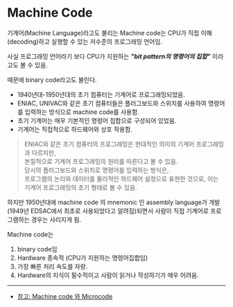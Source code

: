 # Machine Code

기계어(Machine Language)라고도 불리는 Machine code는 CPU가 직접 이해(decoding)하고 실행할 수 있는 저수준의 프로그래밍 언어임.

사실 프로그래밍 언어라기 보다 CPU가 지원하는 ***"bit pattern의 명령어의 집합"*** 이라고도 볼 수 있음.

때문에 binary code라고도 불린다.

* 1940년대-1950년대의 초기 컴퓨터는 기계어로 프로그래밍되었음.
* ENIAC, UNIVAC와 같은 초기 컴퓨터들은 플러그보드와 스위치를 사용하여 명령어를 입력하는 방식으로 machine code를 사용함.
* 초기 기계어는 매우 기본적인 명령어 집합으로 구성되어 있었음.
* 기계어는 직접적으로 하드웨어와 상호 작용함.

> ENIAC와 같은 초기 컴퓨터의 프로그래밍은 현대적인 의미의 기계어 프로그래밍과 다르지만,  
> 본질적으로 기계어 프로그래밍의 원리를 따른다고 볼 수 있음.  
> 당시의 플러그보드와 스위치로 명령어를 입력하는 방식은,  
> 프로그램의 논리와 데이터를 물리적인 하드웨어 설정으로 표현한 것으로, 이는 기계어 프로그래밍의 초기 형태로 볼 수 있음.

하지만 1950년대에 machine code 의 mnemonic 인 assembly language가 개발 (1949년 EDSAC에서 최초로 사용되었다고 알려짐)되면서 사람이 직접 기계어로 프로그램하는 경우는 사리지게 됨.

Machine code는

1. binary code임 
2. Hardware 종속적 (CPU가 지원하는 명령어집합임)
3. 가장 빠른 처리 속도를 자랑.
4. Hardware의 지식이 필수적이고 사람이 읽거나 작성하기가 매우 어려움.

---

* [참고: Machine code 와 Microcode](https://ds31x.tistory.com/319)